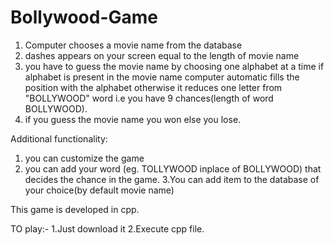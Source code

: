 # Bollywood-Game

1. Computer chooses a movie name from the database
2. dashes appears on your screen equal to the length of movie name
3. you have to guess the movie name by choosing one alphabet at a time
   if alphabet is present in the movie name computer automatic fills the position with the alphabet otherwise it reduces one letter from
"BOLLYWOOD" word i.e you have 9 chances(length of word BOLLYWOOD).
4. if  you guess the movie name you won else you lose.

Additional functionality:
1. you can customize the game
2. you can add your word (eg. TOLLYWOOD inplace of BOLLYWOOD) that decides the chance in the game.
3.You can add item to the database of your choice(by default movie name)

This game is developed in cpp.

TO play:-
1.Just download it 
2.Execute cpp file.
